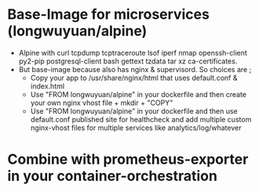 # Base-Image for microservices (longwuyuan/alpine)
- Alpine with curl tcpdump tcptraceroute lsof iperf nmap openssh-client py2-pip postgresql-client bash gettext tzdata tar xz ca-certificates.
- But base-image because also has nginx & supervisord. So choices are ;
  - Copy your app to /usr/share/nginx/html that uses default.conf & index.html
  - Use "FROM longwuyuan/alpine" in your dockerfile and then create your own nginx vhost file + mkdir + "COPY"
  - Use "FROM longwuyuan/alpine" in your dockerfile and then use default.conf published site for healthcheck and add multiple custom nginx-vhost files for multiple services like analytics/log/whatever

# Combine with prometheus-exporter in your container-orchestration
